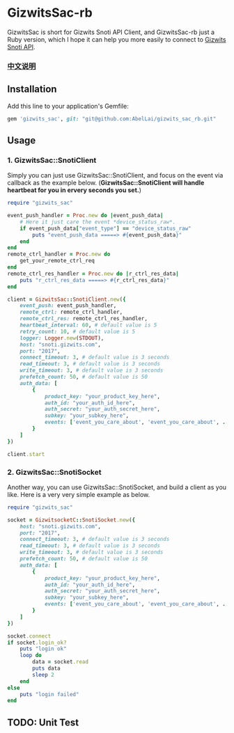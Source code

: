 # GizwitsSac-rb

GizwitsSac is short for Gizwits Snoti API Client, and GizwitsSac-rb just a Ruby version, which I hope it can help you more easily to connect to [Gizwits Snoti API](http://docs.gizwits.com/zh-cn/Cloud/NotificationAPI.html).

### [中文说明](https://github.com/AbelLai/gizwits_sac_rb/blob/master/README.zh_cn.md)

## Installation

Add this line to your application's Gemfile:

```ruby
gem 'gizwits_sac', git: "git@github.com:AbelLai/gizwits_sac_rb.git"
```

## Usage
### 1. GizwitsSac::SnotiClient
Simply you can just use GizwitsSac::SnotiClient, and focus on the event via callback as the example below. (**GizwitsSac::SnotiClient will handle heartbeat for you in ervery seconds you set.**)

```ruby
require "gizwits_sac"

event_push_handler = Proc.new do |event_push_data|
	# Here it just care the event *device_status_raw*.
	if event_push_data["event_type"] == "device_status_raw"
		puts "event_push_data =====> #{event_push_data}"
	end
end
remote_ctrl_handler = Proc.new do
	get_your_remote_ctrl_req
end
remote_ctrl_res_handler = Proc.new do |r_ctrl_res_data|
	puts "r_ctrl_res_data =====> #{r_ctrl_res_data}"
end

client = GizwitsSac::SnotiClient.new({
	event_push: event_push_handler,
	remote_ctrl: remote_ctrl_handler,
	remote_ctrl_res: remote_ctrl_res_handler,
	heartbeat_interval: 60, # default value is 5
	retry_count: 10, # default value is 5
	logger: Logger.new(STDOUT),
	host: "snoti.gizwits.com",
	port: "2017",
	connect_timeout: 3, # default value is 3 seconds
	read_timeout: 3, # default value is 3 seconds
	write_timeout: 3, # default value is 3 seconds
	prefetch_count: 50, # default value is 50
	auth_data: [
		{
			product_key: "your_product_key_here",
			auth_id: "your_auth_id_here",
			auth_secret: "your_auth_secret_here",
			subkey: "your_subkey_here",
			events: ['event_you_care_about', 'event_you_care_about', ...]
		}
	]
})

client.start
```

### 2. GizwitsSac::SnotiSocket
Another way, you can use GizwitsSac::SnotiSocket, and build a client as you like. Here is a very very simple example as below.
```ruby
require "gizwits_sac"

socket = GizwitsocketC::SnotiSocket.new({
	host: "snoti.gizwits.com",
	port: "2017",
	connect_timeout: 3, # default value is 3 seconds
	read_timeout: 3, # default value is 3 seconds
	write_timeout: 3, # default value is 3 seconds
	prefetch_count: 50, # default value is 50
	auth_data: [
		{
			product_key: "your_product_key_here",
			auth_id: "your_auth_id_here",
			auth_secret: "your_auth_secret_here",
			subkey: "your_subkey_here",
			events: ['event_you_care_about', 'event_you_care_about', ...]
		}
	]
})

socket.connect
if socket.login_ok?
	puts "login ok"	
	loop do
		data = socket.read
		puts data
		sleep 2
	end
else
	puts "login failed"
end
```
## TODO: Unit Test





